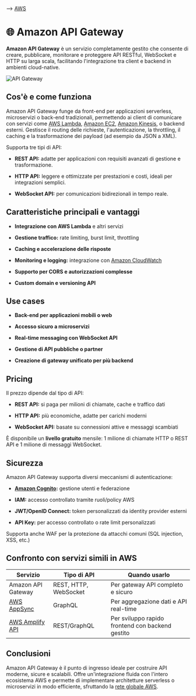 --> [AWS](00-Intro/AWS.md)
# 🌐 Amazon API Gateway

**Amazon API Gateway** è un servizio completamente gestito che consente di creare, pubblicare, monitorare e proteggere API RESTful, WebSocket e HTTP su larga scala, facilitando l'integrazione tra client e backend in ambienti cloud-native.

![API Gateway](api-gateway.png)

## Cos'è e come funziona

Amazon API Gateway funge da front-end per applicazioni serverless, microservizi o back-end tradizionali, permettendo ai client di comunicare con servizi come [AWS Lambda](01-Compute-options/AWS-Lambda.md), [Amazon EC2](01-Compute-options/Amazon-EC2.md), [Amazon Kinesis](07-IA-ML-Analytics/Analytics/Amazon-Kinesis.md), o backend esterni. Gestisce il routing delle richieste, l'autenticazione, la throttling, il caching e la trasformazione dei payload (ad esempio da JSON a XML).

Supporta tre tipi di API:

- **REST API:** adatte per applicazioni con requisiti avanzati di gestione e trasformazione.
    
- **HTTP API:** leggere e ottimizzate per prestazioni e costi, ideali per integrazioni semplici.
    
- **WebSocket API:** per comunicazioni bidirezionali in tempo reale.
    

## Caratteristiche principali e vantaggi

- **Integrazione con AWS Lambda** e altri servizi
    
- **Gestione traffico:** rate limiting, burst limit, throttling
    
- **Caching e accelerazione delle risposte**
    
- **Monitoring e logging:** integrazione con [Amazon CloudWatch](08-Auditing-Monitoring-Logging/Amazon-CloudWatch.md)
    
- **Supporto per CORS e autorizzazioni complesse**
    
- **Custom domain e versioning API**
    

## Use cases

- **Back-end per applicazioni mobili o web**
    
- **Accesso sicuro a microservizi**
    
- **Real-time messaging con WebSocket API**
    
- **Gestione di API pubbliche o partner**
    
- **Creazione di gateway unificato per più backend**
    

## Pricing

Il prezzo dipende dal tipo di API:

- **REST API:** si paga per milioni di chiamate, cache e traffico dati
    
- **HTTP API:** più economiche, adatte per carichi moderni
    
- **WebSocket API:** basate su connessioni attive e messaggi scambiati
    

È disponibile un **livello gratuito** mensile: 1 milione di chiamate HTTP o REST API e 1 milione di messaggi WebSocket.

## Sicurezza

Amazon API Gateway supporta diversi meccanismi di autenticazione:

- **[Amazon Cognito](09-Sicurezza-Compliance-Governance/Sicurezza/AWS-Cognito.md):** gestione utenti e federazione
    
- **IAM:** accesso controllato tramite ruoli/policy AWS
    
- **JWT/OpenID Connect:** token personalizzati da identity provider esterni
    
- **API Key:** per accesso controllato o rate limit personalizzati
    

Supporta anche WAF per la protezione da attacchi comuni (SQL injection, XSS, etc.)

## Confronto con servizi simili in AWS

|Servizio|Tipo di API|Quando usarlo|
|---|---|---|
|Amazon API Gateway|REST, HTTP, WebSocket|Per gateway API completo e sicuro|
|[AWS AppSync](Others/Amazon-AppSync.md)|GraphQL|Per aggregazione dati e API real-time|
|[AWS Amplify API](Others/AWS-Amplify.md)|REST/GraphQL|Per sviluppo rapido frontend con backend gestito|

## Conclusioni

Amazon API Gateway è il punto di ingresso ideale per costruire API moderne, sicure e scalabili. Offre un'integrazione fluida con l'intero ecosistema AWS e permette di implementare architetture serverless o microservizi in modo efficiente, sfruttando la [rete globale AWS](03-CDN-e-Networking/Rete-globale-AWS.md).